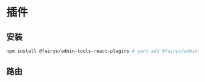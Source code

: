 # 插件

## 安装

```bash
npm install @fairys/admin-tools-react-plugins # yarn add @fairys/admin-tools-react-plugins # pnpm add @fairys/admin-tools-react-plugins
```

## 路由
